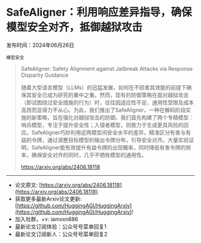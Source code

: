 # SafeAligner：利用响应差异指导，确保模型安全对齐，抵御越狱攻击
发布时间：2024年06月26日

`模型安全`
> SafeAligner: Safety Alignment against Jailbreak Attacks via Response Disparity Guidance
>
> 随着大型语言模型（LLMs）的迅猛发展，如何在不损害其效能的前提下确保其安全已成为研究的重中之重。然而，现有的防御策略在面对越狱攻击（即试图绕过安全措施的行为）时，往往因适应性不足、通用性受限及成本高昂而显得力不从心。为此，我们推出了SafeAligner，一种在解码阶段实施的新策略，旨在强化对越狱攻击的防御。我们首先构建了两个专精模型：哨兵模型，专注于提升安全性；入侵者模型，则致力于生成更具风险的回应。SafeAligner巧妙利用这两模型间安全水平的差异，精准区分有害与有益的令牌，通过调整目标模型的输出令牌分布，引导安全对齐。大量实验证明，SafeAligner能有效提升有益令牌的出现概率，同时降低有害令牌的频率，确保安全对齐的同时，几乎不牺牲模型的通用性。
>
> https://arxiv.org/abs/2406.18118


<hr />

- 论文原文: [https://arxiv.org/abs/2406.18118](https://arxiv.org/abs/2406.18118)
- 获取更多最新Arxiv论文更新: [https://github.com/HuggingAGI/HuggingArxiv](https://github.com/HuggingAGI/HuggingArxiv)!
- 加入社群，+v: iamxxn886
- 最新论文订阅体验：公众号号菜单回复1
- 最新论文订阅新人：公众号号菜单回复2